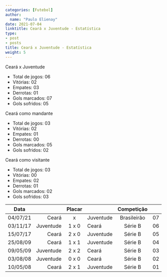```yaml
---
categories: [Futebol]
author:
  name: "Paulo Elienay"
date: 2021-07-04
linktitle: Ceará x Juventude - Estatística
type:
- post
- posts
title: Ceará x Juventude - Estatística
weight: 5
---
```

Ceará x Juventude
* Total de jogos: 06
* Vitórias: 02
* Empates: 03
* Derrotas: 01
* Gols marcados: 07
* Gols sofridos: 05

Ceará como mandante
- Total de jogos: 03
- Vitórias: 02
- Empates: 01
- Derrotas: 00
- Gols marcados: 05
- Gols sofridos: 02

Ceará como visitante
- Total de jogos: 03
- Vitórias: 00
- Empates: 02
- Derrotas: 01
- Gols marcados: 02
- Gols sofridos: 03

| Data     |           | Placar  |           | Competição  |       |
| :---:    | ---:      | :---:   | :---      | :---:       | :---: |
| 04/07/21 |     Ceará |    x    | Juventude | Brasileirão | 07    |
| 03/11/17 | Juventude |  1 x 0  | Ceará     | Série B     | 06    |
| 15/07/17 |     Ceará |  2 x 0  | Juventude | Série B     | 05    |
| 25/08/09 |     Ceará |  1 x 1  | Juventude | Série B     | 04    |
| 09/05/09 | Juventude |  2 x 2  | Ceará     | Série B     | 03    |
| 03/08/08 | Juventude |  0 x 0  | Ceará     | Série B     | 02    |
| 10/05/08 |     Ceará |  2 x 1  | Juventude | Série B     | 01    |
